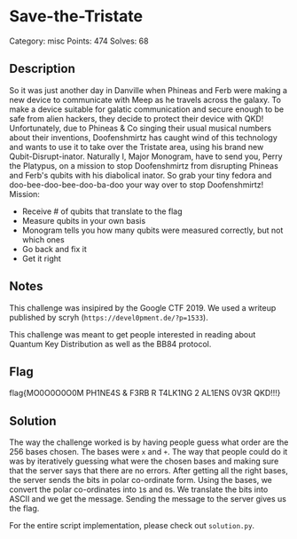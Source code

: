 # Save-the-Tristate
Category: misc
Points: 474
Solves: 68

## Description
So it was just another day in Danville when Phineas and Ferb were making a new device to communicate with Meep as he travels across the galaxy. To make a device suitable for galatic communication and secure enough to be safe from alien hackers, they decide to protect their device with QKD! Unfortunately, due to Phineas & Co singing their usual musical numbers about their inventions, Doofenshmirtz has caught wind of this technology and wants to use it to take over the Tristate area, using his brand new Qubit-Disrupt-inator. Naturally I, Major Monogram, have to send you, Perry the Platypus, on a mission to stop Doofenshmirtz from disrupting Phineas and Ferb's qubits with his diabolical inator. So grab your tiny fedora and doo-bee-doo-bee-doo-ba-doo your way over to stop Doofenshmirtz! Mission:
<ul>
  <li>Receive # of qubits that translate to the flag</li>
  <li>Measure qubits in your own basis</li>
  <li>Monogram tells you how many qubits were measured correctly, but not which ones</li>
  <li>Go back and fix it</li>
  <li>Get it right</li>
</ul>

## Notes
This challenge was insipired by the Google CTF 2019. We used a writeup published by scryh (`https://devel0pment.de/?p=1533`).

This challenge was meant to get people interested in reading about Quantum Key Distribution as well as the BB84 protocol.

## Flag
flag{MO0O0O0O0M PH1NE4S & F3RB R T4LK1NG 2 AL1ENS 0V3R QKD!!!}

## Solution
The way the challenge worked is by having people guess what order are the 256 bases chosen. The bases were `x` and `+`. The way that people could do it was by iteratively guessing what were the chosen bases and making sure that the server says that there are no errors. After getting all the right bases, the server sends the bits in polar co-ordinate form. Using the bases, we convert the polar co-ordinates into `1`s and `0`s. We translate the bits into ASCII and we get the message. Sending the message to the server gives us the flag.

For the entire script implementation, please check out `solution.py`.
